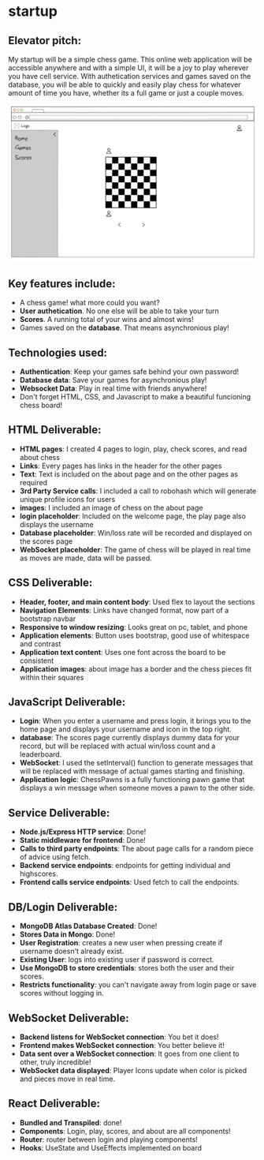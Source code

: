 # startup
## Elevator pitch: 
My startup will be a simple chess game. This online web application will be accessible anywhere and with a simple UI, it will be a joy to play wherever you have cell service. With authetication services and games saved on the database, you will be able to quickly and easily play chess for whatever amount of time you have, whether its a full game or just a couple moves. 

![rough sketch of the basic view of the site](/assets/BasicView.png)

## Key features include:
- A chess game! what more could you want?
- __User authetication__. No one else will be able to take your turn
- __Scores__. A running total of your wins and almost wins!
- Games saved on the __database__. That means asynchronious play!

## Technologies used:
- __Authentication__: Keep your games safe behind your own password!
- __Database data__: Save your games for asynchronious play!
- __Websocket Data__: Play in real time with friends anywhere!
- Don't forget HTML, CSS, and Javascript to make a beautiful funcioning chess board!

## HTML Deliverable:
- __HTML pages__: I created 4 pages to login, play, check scores, and read about chess
- __Links__: Every pages has links in the header for the other pages
- __Text__: Text is included on the about page and on the other pages as required
- __3rd Party Service calls__: I included a call to robohash which will generate unique profile icons for users
- __images__: I included an image of chess on the about page
- __login placeholder__: Included on the welcome page, the play page also displays the username
- __Database placeholder__: Win/loss rate will be recorded and displayed on the scores page
- __WebSocket placeholder__: The game of chess will be played in real time as moves are made, data will be passed.

## CSS Deliverable:
- __Header, footer, and main content body__: Used flex to layout the sections
- __Navigation Elements__: Links have changed format, now part of a bootstrap navbar
- __Responsive to window resizing__: Looks great on pc, tablet, and phone
- __Application elements__: Button uses bootstrap, good use of whitespace and contrast
- __Application text content__: Uses one font across the board to be consistent
- __Application images__: about image has a border and the chess pieces fit within their squares

## JavaScript Deliverable:
- __Login__: When you enter a username and press login, it brings you to the home page and displays your username and icon in the top right.
- __database__: The scores page currently displays dummy data for your record, but will be replaced with actual win/loss count and a leaderboard.
- __WebSocket__: I used the setInterval() function to generate messages that will be replaced with message of actual games starting and finishing.
- __Application logic__: ChessPawns is a fully functioning pawn game that displays a win message when someone moves a pawn to the other side. 

## Service Deliverable:
- __Node.js/Express HTTP service__: Done!
- __Static middleware for frontend__: Done!
- __Calls to third party endpoints__: The about page calls for a random piece of advice using fetch.
- __Backend service endpoints__: endpoints for getting individual and highscores.
- __Frontend calls service endpoints__: Used fetch to call the endpoints.

## DB/Login Deliverable:
- __MongoDB Atlas Database Created__: Done!
- __Stores Data in Mongo__: Done!
- __User Registration__: creates a new user when pressing create if username doesn't already exist.
- __Existing User__: logs into existing user if password is correct.
- __Use MongoDB to store credentials__: stores both the user and their scores.
- __Restricts functionality__: you can't navigate away from login page or save scores without logging in.

## WebSocket Deliverable:
- __Backend listens for WebSocket connection__: You bet it does!
- __Frontend makes WebSocket connection__: You better believe it!
- __Data sent over a WebSocket connection__: It goes from one client to other, truly incredible!
- __WebSocket data displayed__: Player Icons update when color is picked and pieces move in real time.

## React Deliverable:
- __Bundled and Transpiled__: done!
- __Components__: Login, play, scores, and about are all components!
- __Router__: router between login and playing components!
- __Hooks__: UseState and UseEffects implemented on board